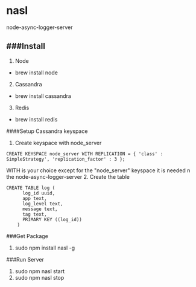 nasl
====
node-async-logger-server

###Install
----
1. Node
 * brew install node
2. Cassandra
 * brew install cassandra
3. Redis
 *  brew install redis

####Setup Cassandra keyspace
1. Create keyspace with node_server
```
CREATE KEYSPACE node_server WITH REPLICATION = { 'class' :
SimpleStrategy', 'replication_factor' : 3 };
```
WITH is your choice except for the "node_server" keyspace it is needed
n the node-async-logger-server
2. Create the table
```
CREATE TABLE log (
      log_id uuid,
      app text,
      log_level text,
      message text,
      tag text,
      PRIMARY KEY ((log_id))
    )
```

###Get Package
1. sudo npm install nasl -g

###Run Server
1. sudo npm nasl start
2. sudo npm nasl stop
